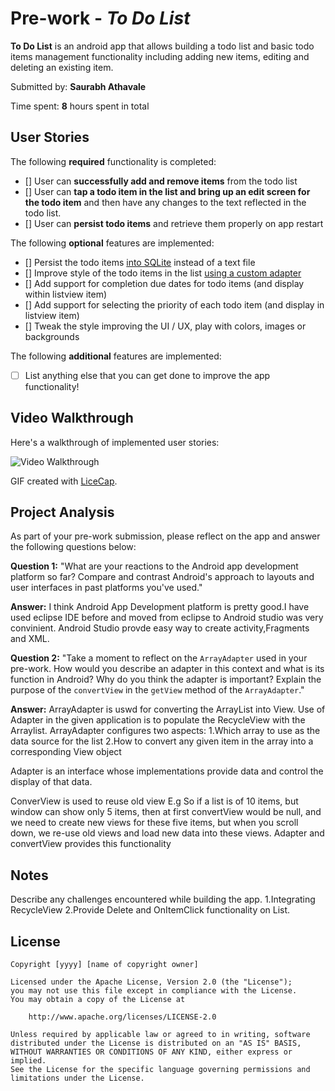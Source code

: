 # Pre-work - *To Do List*

**To Do List** is an android app that allows building a todo list and basic todo items management functionality including adding new items, editing and deleting an existing item.

Submitted by: **Saurabh Athavale**

Time spent: **8** hours spent in total

## User Stories

The following **required** functionality is completed:

* [] User can **successfully add and remove items** from the todo list
* [] User can **tap a todo item in the list and bring up an edit screen for the todo item** and then have any changes to the text reflected in the todo list.
* [] User can **persist todo items** and retrieve them properly on app restart

The following **optional** features are implemented:

* [] Persist the todo items [into SQLite](http://guides.codepath.com/android/Persisting-Data-to-the-Device#sqlite) instead of a text file
* [] Improve style of the todo items in the list [using a custom adapter](http://guides.codepath.com/android/Using-an-ArrayAdapter-with-ListView)
* [] Add support for completion due dates for todo items (and display within listview item)
* [] Add support for selecting the priority of each todo item (and display in listview item)
* [] Tweak the style improving the UI / UX, play with colors, images or backgrounds

The following **additional** features are implemented:

* [ ] List anything else that you can get done to improve the app functionality!

## Video Walkthrough

Here's a walkthrough of implemented user stories:

<img src='http://i.imgur.com/link/to/your/gif/file.gif' title='Video Walkthrough' width='' alt='Video Walkthrough' />

GIF created with [LiceCap](http://www.cockos.com/licecap/).

## Project Analysis

As part of your pre-work submission, please reflect on the app and answer the following questions below:

**Question 1:** "What are your reactions to the Android app development platform so far? Compare and contrast Android's approach to layouts and user interfaces in past platforms you've used."

**Answer:** I think  Android App Development platform is pretty good.I have used eclipse IDE before and moved from eclipse to Android studio was very convinient.
Android Studio provde easy way to create activity,Fragments and XML.

**Question 2:** "Take a moment to reflect on the `ArrayAdapter` used in your pre-work. How would you describe an adapter in this context and what is its function in Android? Why do you think the adapter is important? Explain the purpose of the `convertView` in the `getView` method of the `ArrayAdapter`."

**Answer:** ArrayAdapter is uswd for converting the ArrayList into View.
Use of Adapter in the given application is to populate the RecycleView with the Arraylist.
ArrayAdapter configures two aspects:
1.Which array to use as the data source for the list
2.How to convert any given item in the array into a corresponding View object

Adapter is an interface whose implementations provide data and control the display of that data. 

ConverView  is used to reuse old view
E.g
So if a list is of 10 items, but window can show only 5 items, then at first convertView would be null,
and we need to create new views for these five items, but when you scroll down, we re-use old views and load new data into these views.
Adapter and convertView provides this functionality

## Notes

Describe any challenges encountered while building the app.
1.Integrating RecycleView 
2.Provide Delete and OnItemClick functionality on List.


## License

    Copyright [yyyy] [name of copyright owner]

    Licensed under the Apache License, Version 2.0 (the "License");
    you may not use this file except in compliance with the License.
    You may obtain a copy of the License at

        http://www.apache.org/licenses/LICENSE-2.0

    Unless required by applicable law or agreed to in writing, software
    distributed under the License is distributed on an "AS IS" BASIS,
    WITHOUT WARRANTIES OR CONDITIONS OF ANY KIND, either express or implied.
    See the License for the specific language governing permissions and
    limitations under the License.

